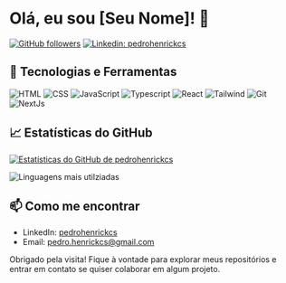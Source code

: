 # Olá, eu sou [Seu Nome]! 👋

[![GitHub followers](https://img.shields.io/github/followers/pedrohenrickcs?label=Follow&style=social)](https://github.com/pedrohenrickcs)
[![Linkedin: pedrohenrickcs](https://img.shields.io/badge/-pedrohenrickcs-blue?style=flat-square&logo=Linkedin&logoColor=white&link=https://www.linkedin.com/in/pedrohenrickcs/)](https://www.linkedin.com/in/pedrohenrickcs/)

## 🔧 Tecnologias e Ferramentas

![HTML](https://img.shields.io/badge/-HTML-05122A?style=flat-square&logo=html5)
![CSS](https://img.shields.io/badge/-CSS-05122A?style=flat-square&logo=css3)
![JavaScript](https://img.shields.io/badge/-JavaScript-05122A?style=flat&logo=javascript)
![Typescript](https://img.shields.io/badge/-TypeScript-05122A?style=flat-square&logo=typescript)
![React](https://img.shields.io/badge/-React-05122A?style=flat-square&logo=react)
![Tailwind](https://img.shields.io/badge/-Tailwind-05122A?style=flat-square&logo=tailwind)
![Git](https://img.shields.io/badge/-Git-05122A?style=flat-square&logo=git)
![NextJs](https://img.shields.io/badge/-NextJS-05122A?style=flat-square&logo=next.js)

## 📈 Estatísticas do GitHub

[![Estatísticas do GitHub de pedrohenrickcs](https://github-readme-stats.vercel.app/api?username=pedrohenrickcs&show_icons=true&theme=dracula&hide=contribs)](https://github.com/pedrohenrickcs)

![Linguagens mais utilziadas](https://github-readme-stats.vercel.app/api/top-langs/?username=gfpaiva&layout=compact&theme=dracula)

## 📫 Como me encontrar

- LinkedIn: [pedrohenrickcs](https://www.linkedin.com/in/pedrohenrickcs/)
- Email: [pedro.henrickcs@gmail.com](mailto:pedro.henrickcs@gmail.com)

Obrigado pela visita! Fique à vontade para explorar meus repositórios e entrar em contato se quiser colaborar em algum projeto.
